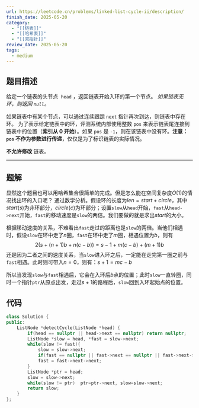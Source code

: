 ```yaml
---
url: https://leetcode.cn/problems/linked-list-cycle-ii/description/
finish_date: 2025-05-20
category:
  - "[[链表]]"
  - "[[哈希表]]"
  - "[[双指针]]"
review_date: 2025-05-20
tags:
  - medium
---
```

## 题目描述

给定一个链表的头节点  `head` ，返回链表开始入环的第一个节点。 _如果链表无环，则返回 `null`。_

如果链表中有某个节点，可以通过连续跟踪 `next` 指针再次到达，则链表中存在环。 为了表示给定链表中的环，评测系统内部使用整数 `pos` 来表示链表尾连接到链表中的位置（**索引从 0 开始**）。如果 `pos` 是 `-1`，则在该链表中没有环。**注意：`pos` 不作为参数进行传递**，仅仅是为了标识链表的实际情况。

**不允许修改** 链表。

---
## 题解

显然这个题目也可以用哈希集合很简单的完成。但是怎么能在空间复杂度$O(1)$的情况找出环的入口呢？
通过数学分析。假设环的长度为$len=start+circle$，其中$start(s)$为非环部分，$circle(c)$为环部分；设置`slow`从`head`开始，`fast`从`head->next`开始，`fast`的移动速度是`slow`的两倍。我们要做的就是求出$start$的大小。

根据移动速度的关系，不难看出`fast`走过的距离也是`slow`的两倍。当他们相遇时，假设`slow`在环中走了$n$圈，`fast`在环中走了$m$圈，相遇位置为$b$，则有
$$2(s+(n+1)b+n(c-b))=s-1+m(c-b)+(m+1)b$$
还是因为二者之间的速度关系，当`slow`进入环之后，一定能在走完第一圈之前与`fast`相遇。此时则可带入$n=0$，则有：$s+1=mc-b$

所以当发现`slow`与`fast`相遇后，它会在入环后$b$点的位置；此时`slow`一直转圈，同时一个指针`ptr`从原点出发，走过$s+1$的路程后，`slow`回到入环起始点的位置。

## 代码

```cpp
class Solution {
public:
    ListNode *detectCycle(ListNode *head) {
        if(head == nullptr || head->next == nullptr) return nullptr;
        ListNode *slow = head, *fast = slow->next;
        while(slow != fast){
            slow = slow->next;
            if(fast == nullptr || fast->next == nullptr || fast->next->next == nullptr) return nullptr;
            fast = fast->next->next;
        }
        ListNode *ptr = head;
        slow = slow->next;
        while(slow != ptr)  ptr=ptr->next, slow=slow->next;
        return slow;
    }
};
```

